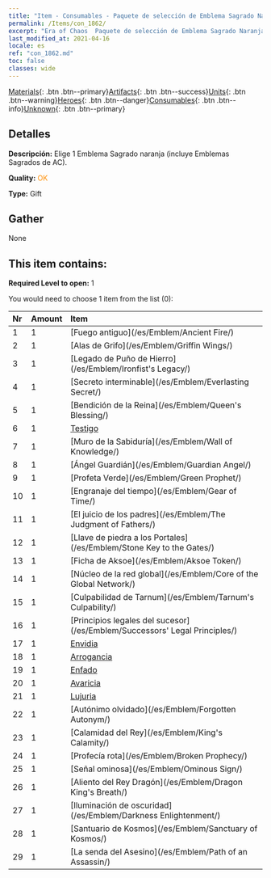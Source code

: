 ```yaml
---
title: "Item - Consumables - Paquete de selección de Emblema Sagrado Naranja"
permalink: /Items/con_1862/
excerpt: "Era of Chaos  Paquete de selección de Emblema Sagrado Naranja"
last_modified_at: 2021-04-16
locale: es
ref: "con_1862.md"
toc: false
classes: wide
---
```

 [Materials](/es/Items/){: .btn .btn--primary}[Artifacts](/es/Items/Artifacts/){: .btn .btn--success}[Units](/es/Items/Units/){: .btn .btn--warning}[Heroes](/es/Items/Heroes/){: .btn .btn--danger}[Consumables](/es/Items/Consumables/){: .btn .btn--info}[Unknown](/es/Items/Unknown/){: .btn .btn--primary}

## Detalles
 **Descripción:** Elige 1 Emblema Sagrado naranja (incluye Emblemas Sagrados de AC).

 **Quality:** <span style="color: #FF8C00">OK</span>

 **Type:** Gift

## Gather

  None

## This item contains:

 **Required Level to open:** 1

 You would need to choose 1 item from the list (0):

  | Nr | Amount |     Item    |
  |:---|:-------|:------------|
  | 1 | 1 | [Fuego antiguo](/es/Emblem/Ancient Fire/) |  | 
  | 2 | 1 | [Alas de Grifo](/es/Emblem/Griffin Wings/) |  | 
  | 3 | 1 | [Legado de Puño de Hierro](/es/Emblem/Ironfist's Legacy/) |  | 
  | 4 | 1 | [Secreto interminable](/es/Emblem/Everlasting Secret/) |  | 
  | 5 | 1 | [Bendición de la Reina](/es/Emblem/Queen's Blessing/) |  | 
  | 6 | 1 | [Testigo](/es/Emblem/Witness/) |  | 
  | 7 | 1 | [Muro de la Sabiduría](/es/Emblem/Wall of Knowledge/) |  | 
  | 8 | 1 | [Ángel Guardián](/es/Emblem/Guardian Angel/) |  | 
  | 9 | 1 | [Profeta Verde](/es/Emblem/Green Prophet/) |  | 
  | 10 | 1 | [Engranaje del tiempo](/es/Emblem/Gear of Time/) |  | 
  | 11 | 1 | [El juicio de los padres](/es/Emblem/The Judgment of Fathers/) |  | 
  | 12 | 1 | [Llave de piedra a los Portales](/es/Emblem/Stone Key to the Gates/) |  | 
  | 13 | 1 | [Ficha de Aksoe](/es/Emblem/Aksoe Token/) |  | 
  | 14 | 1 | [Núcleo de la red global](/es/Emblem/Core of the Global Network/) |  | 
  | 15 | 1 | [Culpabilidad de Tarnum](/es/Emblem/Tarnum's Culpability/) |  | 
  | 16 | 1 | [Principios legales del sucesor](/es/Emblem/Successors' Legal Principles/) |  | 
  | 17 | 1 | [Envidia](/es/Emblem/Jealousy/) |  | 
  | 18 | 1 | [Arrogancia](/es/Emblem/Arrogance/) |  | 
  | 19 | 1 | [Enfado](/es/Emblem/Anger/) |  | 
  | 20 | 1 | [Avaricia](/es/Emblem/Greed/) |  | 
  | 21 | 1 | [Lujuria](/es/Emblem/Lust/) |  | 
  | 22 | 1 | [Autónimo olvidado](/es/Emblem/Forgotten Autonym/) |  | 
  | 23 | 1 | [Calamidad del Rey](/es/Emblem/King's Calamity/) |  | 
  | 24 | 1 | [Profecía rota](/es/Emblem/Broken Prophecy/) |  | 
  | 25 | 1 | [Señal ominosa](/es/Emblem/Ominous Sign/) |  | 
  | 26 | 1 | [Aliento del Rey Dragón](/es/Emblem/Dragon King's Breath/) |  | 
  | 27 | 1 | [Iluminación de oscuridad](/es/Emblem/Darkness Enlightenment/) |  | 
  | 28 | 1 | [Santuario de Kosmos](/es/Emblem/Sanctuary of Kosmos/) |  | 
  | 29 | 1 | [La senda del Asesino](/es/Emblem/Path of an Assassin/) |  | 
